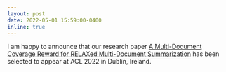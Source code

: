 ```yaml
---
layout: post
date: 2022-05-01 15:59:00-0400
inline: true
---
```


I am happy to announce that our research paper [A Multi-Document Coverage Reward for RELAXed Multi-Document Summarization](https://aclanthology.org/2022.acl-long.351/) has been selected to appear at ACL 2022 in Dublin, Ireland.

